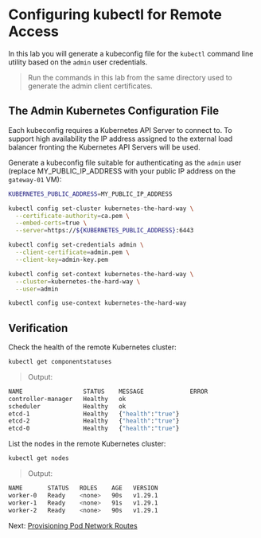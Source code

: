 # Configuring kubectl for Remote Access

In this lab you will generate a kubeconfig file for the `kubectl` command line utility based on the `admin` user credentials.

> Run the commands in this lab from the same directory used to generate the admin client certificates.

## The Admin Kubernetes Configuration File

Each kubeconfig requires a Kubernetes API Server to connect to. To support high availability the IP address assigned to the external load balancer fronting the Kubernetes API Servers will be used.

Generate a kubeconfig file suitable for authenticating as the `admin` user (replace MY_PUBLIC_IP_ADDRESS with your public IP address on the `gateway-01` VM):

```bash
KUBERNETES_PUBLIC_ADDRESS=MY_PUBLIC_IP_ADDRESS

kubectl config set-cluster kubernetes-the-hard-way \
  --certificate-authority=ca.pem \
  --embed-certs=true \
  --server=https://${KUBERNETES_PUBLIC_ADDRESS}:6443

kubectl config set-credentials admin \
  --client-certificate=admin.pem \
  --client-key=admin-key.pem

kubectl config set-context kubernetes-the-hard-way \
  --cluster=kubernetes-the-hard-way \
  --user=admin

kubectl config use-context kubernetes-the-hard-way
```

## Verification

Check the health of the remote Kubernetes cluster:

```bash
kubectl get componentstatuses
```

> Output:

```bash
NAME                 STATUS    MESSAGE             ERROR
controller-manager   Healthy   ok
scheduler            Healthy   ok
etcd-1               Healthy   {"health":"true"}
etcd-2               Healthy   {"health":"true"}
etcd-0               Healthy   {"health":"true"}
```

List the nodes in the remote Kubernetes cluster:

```bash
kubectl get nodes
```

> Output:

```bash
NAME       STATUS   ROLES    AGE   VERSION
worker-0   Ready    <none>   90s   v1.29.1
worker-1   Ready    <none>   91s   v1.29.1
worker-2   Ready    <none>   90s   v1.29.1
```

Next: [Provisioning Pod Network Routes](11-pod-network-routes.md)
